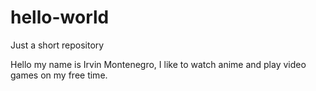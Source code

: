 # hello-world
Just a short repository

Hello my name is Irvin Montenegro, I like to watch anime and play video games on my free time.
